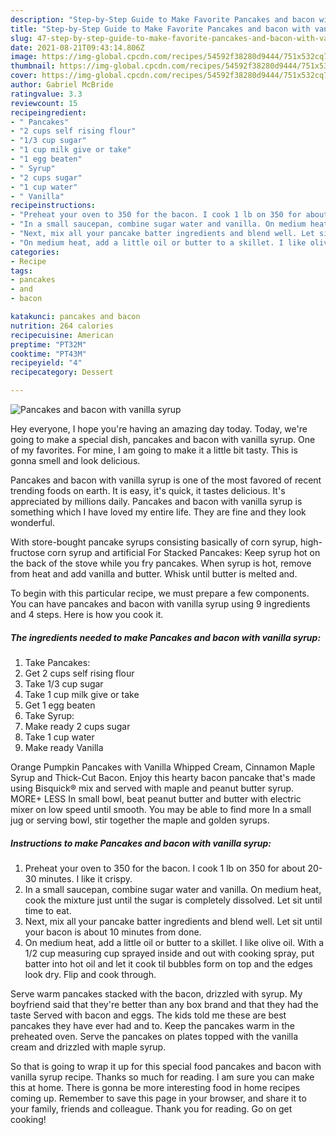 ```yaml
---
description: "Step-by-Step Guide to Make Favorite Pancakes and bacon with vanilla syrup"
title: "Step-by-Step Guide to Make Favorite Pancakes and bacon with vanilla syrup"
slug: 47-step-by-step-guide-to-make-favorite-pancakes-and-bacon-with-vanilla-syrup
date: 2021-08-21T09:43:14.806Z
image: https://img-global.cpcdn.com/recipes/54592f38280d9444/751x532cq70/pancakes-and-bacon-with-vanilla-syrup-recipe-main-photo.jpg
thumbnail: https://img-global.cpcdn.com/recipes/54592f38280d9444/751x532cq70/pancakes-and-bacon-with-vanilla-syrup-recipe-main-photo.jpg
cover: https://img-global.cpcdn.com/recipes/54592f38280d9444/751x532cq70/pancakes-and-bacon-with-vanilla-syrup-recipe-main-photo.jpg
author: Gabriel McBride
ratingvalue: 3.3
reviewcount: 15
recipeingredient:
- " Pancakes"
- "2 cups self rising flour"
- "1/3 cup sugar"
- "1 cup milk give or take"
- "1 egg beaten"
- " Syrup"
- "2 cups sugar"
- "1 cup water"
- " Vanilla"
recipeinstructions:
- "Preheat your oven to 350 for the bacon. I cook 1 lb on 350 for about 20-30 minutes. I like it crispy."
- "In a small saucepan, combine sugar water and vanilla. On medium heat, cook the mixture just until the sugar is completely dissolved. Let sit until time to eat."
- "Next, mix all your pancake batter ingredients and blend well. Let sit until your bacon is about 10 minutes from done."
- "On medium heat, add a little oil or butter to a skillet. I like olive oil. With a 1/2 cup measuring cup sprayed inside and out with cooking spray, put batter into hot oil and let it cook til bubbles form on top and the edges look dry. Flip and cook through."
categories:
- Recipe
tags:
- pancakes
- and
- bacon

katakunci: pancakes and bacon 
nutrition: 264 calories
recipecuisine: American
preptime: "PT32M"
cooktime: "PT43M"
recipeyield: "4"
recipecategory: Dessert

---
```



![Pancakes and bacon with vanilla syrup](https://img-global.cpcdn.com/recipes/54592f38280d9444/751x532cq70/pancakes-and-bacon-with-vanilla-syrup-recipe-main-photo.jpg)

Hey everyone, I hope you're having an amazing day today. Today, we're going to make a special dish, pancakes and bacon with vanilla syrup. One of my favorites. For mine, I am going to make it a little bit tasty. This is gonna smell and look delicious.

Pancakes and bacon with vanilla syrup is one of the most favored of recent trending foods on earth. It is easy, it's quick, it tastes delicious. It's appreciated by millions daily. Pancakes and bacon with vanilla syrup is something which I have loved my entire life. They are fine and they look wonderful.

With store-bought pancake syrups consisting basically of corn syrup, high-fructose corn syrup and artificial For Stacked Pancakes: Keep syrup hot on the back of the stove while you fry pancakes. When syrup is hot, remove from heat and add vanilla and butter. Whisk until butter is melted and.


To begin with this particular recipe, we must prepare a few components. You can have pancakes and bacon with vanilla syrup using 9 ingredients and 4 steps. Here is how you cook it.

<!--inarticleads1-->

##### The ingredients needed to make Pancakes and bacon with vanilla syrup:

1. Take  Pancakes:
1. Get 2 cups self rising flour
1. Take 1/3 cup sugar
1. Take 1 cup milk give or take
1. Get 1 egg beaten
1. Take  Syrup:
1. Make ready 2 cups sugar
1. Take 1 cup water
1. Make ready  Vanilla


Orange Pumpkin Pancakes with Vanilla Whipped Cream, Cinnamon Maple Syrup and Thick-Cut Bacon. Enjoy this hearty bacon pancake that&#39;s made using Bisquick® mix and served with maple and peanut butter syrup. MORE+ LESS In small bowl, beat peanut butter and butter with electric mixer on low speed until smooth. You may be able to find more In a small jug or serving bowl, stir together the maple and golden syrups. 

<!--inarticleads2-->

##### Instructions to make Pancakes and bacon with vanilla syrup:

1. Preheat your oven to 350 for the bacon. I cook 1 lb on 350 for about 20-30 minutes. I like it crispy.
1. In a small saucepan, combine sugar water and vanilla. On medium heat, cook the mixture just until the sugar is completely dissolved. Let sit until time to eat.
1. Next, mix all your pancake batter ingredients and blend well. Let sit until your bacon is about 10 minutes from done.
1. On medium heat, add a little oil or butter to a skillet. I like olive oil. With a 1/2 cup measuring cup sprayed inside and out with cooking spray, put batter into hot oil and let it cook til bubbles form on top and the edges look dry. Flip and cook through.


Serve warm pancakes stacked with the bacon, drizzled with syrup. My boyfriend said that they&#39;re better than any box brand and that they had the taste Served with bacon and eggs. The kids told me these are best pancakes they have ever had and to. Keep the pancakes warm in the preheated oven. Serve the pancakes on plates topped with the vanilla cream and drizzled with maple syrup. 

So that is going to wrap it up for this special food pancakes and bacon with vanilla syrup recipe. Thanks so much for reading. I am sure you can make this at home. There is gonna be more interesting food in home recipes coming up. Remember to save this page in your browser, and share it to your family, friends and colleague. Thank you for reading. Go on get cooking!
